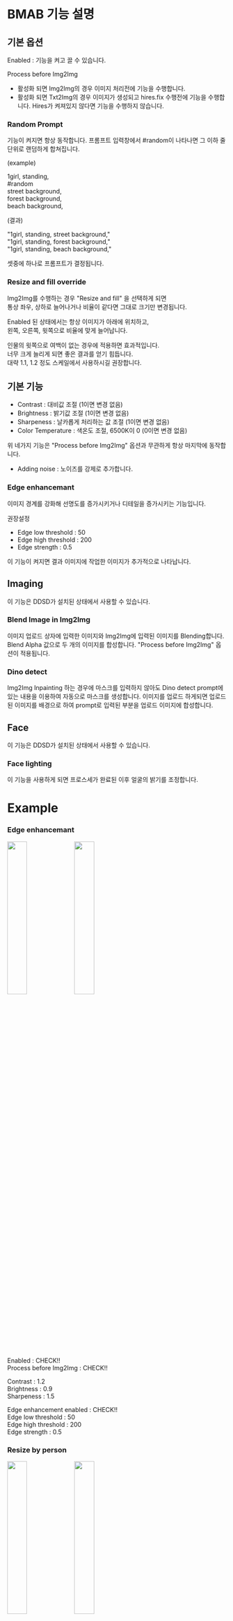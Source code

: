 
# BMAB 기능 설명


## 기본 옵션

Enabled : 기능을 켜고 끌 수 있습니다.

Process before Img2Img
  * 활성화 되면 Img2Img의 경우 이미지 처리전에 기능을 수행합니다.
  * 활성화 되면 Txt2Img의 경우 이미지가 생성되고 hires.fix 수행전에 기능을 수행합니다.
    Hires가 켜져있지 않다면 기능을 수행하지 않습니다.

### Random Prompt

기능이 켜지면 항상 동작합니다.
프롬프트 입력창에서 #random이 나타나면 그 이하 줄 단위로 랜덤하게 합쳐집니다.

(example)

1girl, standing,   
&#35;random   
street background,  
forest background,  
beach background,  

(결과)

"1girl, standing, street background,"   
"1girl, standing, forest background,"   
"1girl, standing, beach background,"  

셋중에 하나로 프롬프트가 결정됩니다.

### Resize and fill override

Img2Img를 수행하는 경우 "Resize and fill" 을 선택하게 되면   
통상 좌우, 상하로 늘어나거나 비율이 같다면 그대로 크기만 변경됩니다.

Enabled 된 상태에서는 항상 이미지가 아래에 위치하고,   
왼쪽, 오른쪽, 윗쪽으로 비율에 맞게 늘어납니다.

인물의 윗쪽으로 여백이 없는 경우에 적용하면 효과적입니다.   
너무 크게 늘리게 되면 좋은 결과를 얻기 힘듭니다.   
대략 1.1, 1.2 정도 스케일에서 사용하시길 권장합니다.   



## 기본 기능

* Contrast : 대비값 조절 (1이면 변경 없음)
* Brightness : 밝기값 조절 (1이면 변경 없음)
* Sharpeness : 날카롭게 처리하는 값 조절 (1이면 변경 없음)
* Color Temperature : 색온도 조절, 6500K이 0 (0이면 변경 없음)

위 네가지 기능은 "Process before Img2Img" 옵션과 무관하게 항상 마지막에 동작합니다.

* Adding noise : 노이즈를 강제로 추가합니다.

### Edge enhancemant

이미지 경계를 강화해 선명도를 증가시키거나 디테일을 증가시키는 기능입니다.

권장설정

* Edge low threshold : 50
* Edge high threshold : 200
* Edge strength : 0.5

이 기능이 켜지면 결과 이미지에 작업한 이미지가 추가적으로 나타납니다.


## Imaging

이 기능은 DDSD가 설치된 상태에서 사용할 수 있습니다.

### Blend Image in Img2Img

이미지 업로드 상자에 입력한 이미지와 Img2Img에 입력된 이미지를 Blending합니다.
Blend Alpha 값으로 두 개의 이미지를 합성합니다.
"Process before Img2Img" 옵션이 적용됩니다.

### Dino detect

Img2Img Inpainting 하는 경우에 마스크를 입력하지 않아도 Dino detect prompt에 있는 내용을 이용하여 자동으로 마스크를 생성합니다.
이미지를 업로드 하게되면 업로드된 이미지를 배경으로 하여 prompt로 입력된 부분을 업로드 이미지에 합성합니다.

## Face

이 기능은 DDSD가 설치된 상태에서 사용할 수 있습니다.

### Face lighting

이 기능을 사용하게 되면 프로스세가 완료된 이후 얼굴의 밝기를 조정합니다.


# Example

### Edge enhancemant
<p>
<img src="https://i.ibb.co/Wsw2Wrh/00598-1745587019.png" width="30%" align="left">
<img src="https://i.ibb.co/z4nCW9Z/00600-1745587019.png" width="30%" align="center">
</p>

Enabled : CHECK!!   
Process before Img2Img : CHECK!!

Contrast : 1.2   
Brightness : 0.9   
Sharpeness : 1.5   

Edge enhancement enabled : CHECK!!   
Edge low threshold : 50   
Edge high threshold : 200   
Edge strength : 0.5   


### Resize by person
<p>
<img src="https://i.ibb.co/j3WzZrc/00408-3188840002.png" width="30%" align="left">
<img src="https://i.ibb.co/ZWMWVFB/00409-3188840002.png" width="30%" align="center">
</p>

Comming soon...
